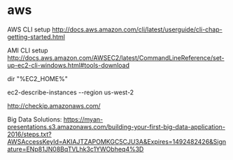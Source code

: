 # aws

AWS CLI setup
http://docs.aws.amazon.com/cli/latest/userguide/cli-chap-getting-started.html

AMI CLI setup
http://docs.aws.amazon.com/AWSEC2/latest/CommandLineReference/set-up-ec2-cli-windows.html#tools-download

dir "%EC2_HOME%"

ec2-describe-instances --region us-west-2

http://checkip.amazonaws.com/


Big Data Solutions:
https://myan-presentations.s3.amazonaws.com/building-your-first-big-data-application-2016/steps.txt?AWSAccessKeyId=AKIAJTZAPOMKGC5CJU3A&Expires=1492482426&Signature=ENp81JN08BqTVLhk3c1YWObheq4%3D
